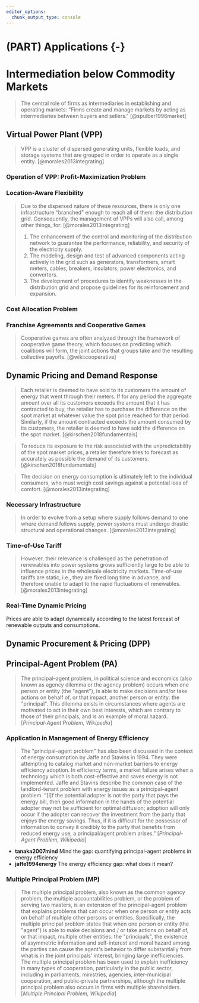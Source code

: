 ```yaml
---
editor_options:
  chunk_output_type: console
---
```


# (PART) Applications {-}

# Intermediation below Commodity Markets

> The central role of firms as intermediaries in establishing and operating markets: "Firms create and manage markets by acting as intermediaries between buyers and sellers." [@spulber1996market]



## Virtual Power Plant (VPP)

> VPP is a cluster of dispersed generating units, flexible loads, and storage systems that are grouped in order to operate as a single entity. [@morales2013integrating]

### Operation of VPP: Profit-Maximization Problem


### Location-Aware Flexibility

> Due to the dispersed nature of these resources, there is only one infrastructure “branched” enough to reach all of them: the distribution grid. Consequently, the management of VPPs will also call, among other things, for: [@morales2013integrating]
> 1. The enhancement of the control and monitoring of the distribution network to guarantee the performance, reliability, and security of the electricity supply.
> 2. The modeling, design and test of advanced components acting actively in the grid such as generators, transformers, smart meters, cables, breakers, insulators, power electronics, and converters.
> 3. The development of procedures to identify weaknesses in the distribution grid and propose guidelines for its reinforcement and expansion.

### Cost Allocation Problem


### Franchise Agreements and Cooperative Games

> Cooperative games are often analyzed through the framework of cooperative game theory, which focuses on predicting which coalitions will form, the joint actions that groups take and the resulting collective payoffs. [@wiki:cooperative]


## Dynamic Pricing and Demand Response

> Each retailer is deemed to have sold to its customers the amount of energy that went through their meters. If for any period the aggregate amount over all its customers exceeds the amount that it has contracted to buy, the retailer has to purchase the difference on the spot market at whatever value the spot price reached for that period. Similarly, if the amount contracted exceeds the amount consumed by its customers, the retailer is deemed to have sold the difference on the spot market. [@kirschen2018fundamentals]

> To reduce its exposure to the risk associated with the unpredictability of the spot market prices, a retailer therefore tries to forecast as accurately as possible the demand of its customers. [@kirschen2018fundamentals]

> The decision on energy consumption is ultimately left to the individual consumers, who must weigh cost savings against a potential loss of comfort. [@morales2013integrating]

### Necessary Infrastructure

> In order to evolve from a setup where supply follows demand to one where demand follows supply, power systems must undergo drastic structural and operational changes. [@morales2013integrating]

### Time-of-Use Tariff

> However, their relevance is challenged as the penetration of renewables into power systems grows sufficiently large to be able to influence prices in the wholesale electricity markets. Time-of-use tariffs are static, i.e., they are fixed long time in advance, and therefore unable to adapt to the rapid fluctuations of renewables. [@morales2013integrating]

### Real-Time Dynamic Pricing

Prices are able to adapt dynamically according to the latest forecast of renewable outputs and consumptions.

## Dynamic Procurement & Pricing (DPP)



## Principal-Agent Problem (PA)

> The principal–agent problem, in political science and economics (also known as agency dilemma or the agency problem) occurs when one person or entity (the "agent"), is able to make decisions and/or take actions on behalf of, or that impact, another person or entity: the "principal". This dilemma exists in circumstances where agents are motivated to act in their own best interests, which are contrary to those of their principals, and is an example of moral hazard. [_Principal-Agent Problem, Wikipedia_]

### Application in Management of Energy Efficiency

> The "principal–agent problem" has also been discussed in the context of energy consumption by Jaffe and Stavins in 1994. They were attempting to catalog market and non-market barriers to energy efficiency adoption. In efficiency terms, a market failure arises when a technology which is both cost-effective and saves energy is not implemented. Jaffe and Stavins describe the common case of the landlord-tenant problem with energy issues as a principal–agent problem. "[I]f the potential adopter is not the party that pays the energy bill, then good information in the hands of the potential adopter may not be sufficient for optimal diffusion; adoption will only occur if the adopter can recover the investment from the party that enjoys the energy savings. Thus, if it is difficult for the possessor of information to convey it credibly to the party that benefits from reduced energy use, a principal/agent problem arises." [_Principal-Agent Problem, Wikipedia_]

- __tanaka2007mind__ Mind the gap: quantifying principal-agent problems in energy efficiency
- __jaffe1994energy__ The energy efficiency gap: what does it mean?

### Multiple Principal Problem (MP)

> The multiple principal problem, also known as the common agency problem, the multiple accountabilities problem, or the problem of serving two masters, is an extension of the principal-agent problem that explains problems that can occur when one person or entity acts on behalf of multiple other persons or entities. Specifically, the multiple principal problem states that when one person or entity (the "agent") is able to make decisions and / or take actions on behalf of, or that impact, multiple other entities: the "principals", the existence of asymmetric information and self-interest and moral hazard among the parties can cause the agent's behavior to differ substantially from what is in the joint principals' interest, bringing large inefficiencies. The multiple principal problem has been used to explain inefficiency in many types of cooperation, particularly in the public sector, including in parliaments, ministries, agencies, inter-municipal cooperation, and public-private partnerships, although the multiple principal problem also occurs in firms with multiple shareholders. [_Multiple Principal Problem, Wikipedia_]
